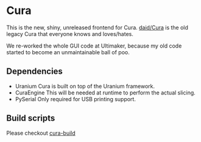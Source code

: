 Cura
====

This is the new, shiny, unreleased frontend for Cura. [daid/Cura](https://github.com/daid/Cura.git) is the old legacy Cura that everyone knows and loves/hates.

We re-worked the whole GUI code at Ultimaker, because my old code started to become an unmaintainable ball of poo.

Dependencies
------------

* Uranium
  Cura is built on top of the Uranium framework.
* CuraEngine
  This will be needed at runtime to perform the actual slicing.
* PySerial
  Only required for USB printing support.

Build scripts
-------------

Please checkout [cura-build](https://github.com/Ultimaker/cura-build)
